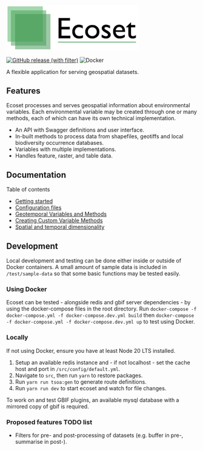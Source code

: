 <img alt="ecoset" src="docs/images/ecoset-logo.png" style="max-width:25em">

<a href="https://github.com/AndrewIOM/ecoset/pkgs/container/ecoset-vnext%2Fimage">![GitHub release (with filter)](https://img.shields.io/github/v/release/AndrewIOM/ecoset?label=Container%20registry&color=%2351BB93)</a>
![Docker](https://github.com/AndrewIOM/ecoset-vnext/workflows/Docker/badge.svg)

A flexible application for serving geospatial datasets.

## Features

Ecoset processes and serves geospatial information about environmental variables. Each environmental variable may be created through one or many methods, each of which can have its own technical implementation. 

- An API with Swagger definitions and user interface.
- In-built methods to process data from shapefiles, geotiffs and local biodiversity occurrence databases.
- Variables with multiple implementations.
- Handles feature, raster, and table data. 

## Documentation

Table of contents

* [Getting started](/docs/gettting-started.md)
* [Configuration files](/docs/configuration.md)
* [Geotemporal Variables and Methods](/docs/variables.md)
* [Creating Custom Variable Methods](/docs/custom-methods.md)
* [Spatial and temporal dimensionality](/docs/dimensions.md)

## Development

Local development and testing can be done either inside or outside of Docker containers. A small amount of sample data is included in ``/test/sample-data`` so that some basic functions may be tested easily.

### Using Docker

Ecoset can be tested - alongside redis and gbif server dependencies - by using the docker-compose files in the root directory. Run ``docker-compose -f docker-compose.yml -f docker-compose.dev.yml build`` then ``docker-compose -f docker-compose.yml -f docker-compose.dev.yml up`` to test using Docker.

### Locally

If not using Docker, ensure you have at least Node 20 LTS installed. 

1. Setup an available redis instance and - if not localhost - set the cache host and port in ``/src/config/default.yml``.
2. Navigate to ``src``, then run ``yarn`` to restore packages.
3. Run ``yarn run tsoa:gen`` to generate route definitions.
4. Run ``yarn run dev`` to start ecoset and watch for file changes.

To work on and test GBIF plugins, an available mysql database with a mirrored copy of gbif is required. 

### Proposed features TODO list

- Filters for pre- and post-processing of datasets (e.g. buffer in pre-, summarise in post-).